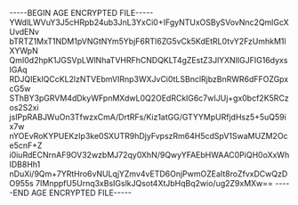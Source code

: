 -----BEGIN AGE ENCRYPTED FILE-----
YWdlLWVuY3J5cHRpb24ub3JnL3YxCi0+IFgyNTUxOSBySVovNnc2QmlGcXUvdENv
bTRTZ1MxT1NDM1pVNGtNYm5YbjF6RTl6ZG5vCk5KdEtRL0tvY2FzUmhkM1lXYWpN
QmI0d2hpK1JGSVpLWlNhaTVHRFhCNDQKLT4gZEstZ3JlYXNlIGJFIG16dyxsIGAq
RDJQIEklQCcKL2lzNTVEbmVIRnp3WXJvCi0tLSBnclRjbzBnRWR6dFFOZGpxcG5w
SThBY3pGRVM4dDkyWFpnMXdwL0Q2OEdRCklG6c7wIJUj+gx0bcf2K5RCzos2S2xi
jsIPpRABJWuOn3TfwzxCmA/DrtRFs/Kiz1atGG/GTYYMpURfjdHsz5+5uQ59ix7w
nYOEvRoKYPUEKzIp3ke0SXUTR9hDjyFvpszRm64H5cdSpV1SwaMUZM2Oce5cnF+Z
i0iuRdECNrnAF9OV32wzbMJ72qy0XhN/9QwyYFAEbHWAAC0PiQH0oXxWhIDB8Hh1
nDuXi/9Qm+7YRtHro6vNULqjYZmv4vETD6OnjPwmOZEaIt8roZfvxDCwQzDO955s
7IMnppfU5Urnq3xBsIGslkJQsot4XtJbHqBq2wio/ug2Z9xMXw==
-----END AGE ENCRYPTED FILE-----
